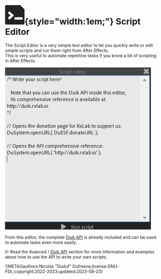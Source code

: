 # ![](../../../img/duik/icons/script.svg){style="width:1em;"} Script Editor

The Script Editor is a very simple text editor to let you quickly write or edit simple scripts and run them right from After Effects.  
This is very useful to automate repetitive tasks if you know a bit of scripting in After Effects.

![](../../../img/duik/tools/script-editor.png)

From this editor, the complete [Duik API](../../../advanced/api/index.md) is already included and can be used to automate tasks even more easily.

▷ Read the Avanced / [Duik API](../../../advanced/api/index.md) section for more information and examples about how to use the API to write your own scripts.


![META](authors:Nicolas "Duduf" Dufresne;license:GNU-FDL;copyright:2022-2023;updated:2023-08-23)
